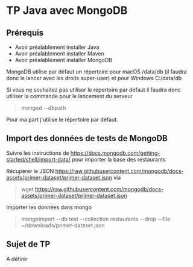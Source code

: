 # TP Java avec MongoDB

## Prérequis

* Avoir préalablement installer Java
* Avoir préalablement installer Maven
* Avoir préalablement installer MongoDB

MongoDB utilise par défaut un répertoire pour macOS /data/db (il faudra donc le lancer avec les droits super-user) et pour Windows C:/data/db

Si vous ne souhaitez pas utiliser le repertoire par défaut il faudra donc utiliser la commande pour le lancement du serveur
> mongod --dbpath <chemin>

Pour ma part j'utilise le répertoire par défaut.


## Import des données de tests de MongoDB

Suivre les instructions de https://docs.mongodb.com/getting-started/shell/import-data/ pour importer la base des restaurants

Récupérer le JSON https://raw.githubusercontent.com/mongodb/docs-assets/primer-dataset/primer-dataset.json via 

> wget https://raw.githubusercontent.com/mongodb/docs-assets/primer-dataset/primer-dataset.json

Importer les données dans mongo

> mongoimport --db test --collection restaurants --drop --file ~/downloads/primer-dataset.json

## Sujet de TP

A définir


